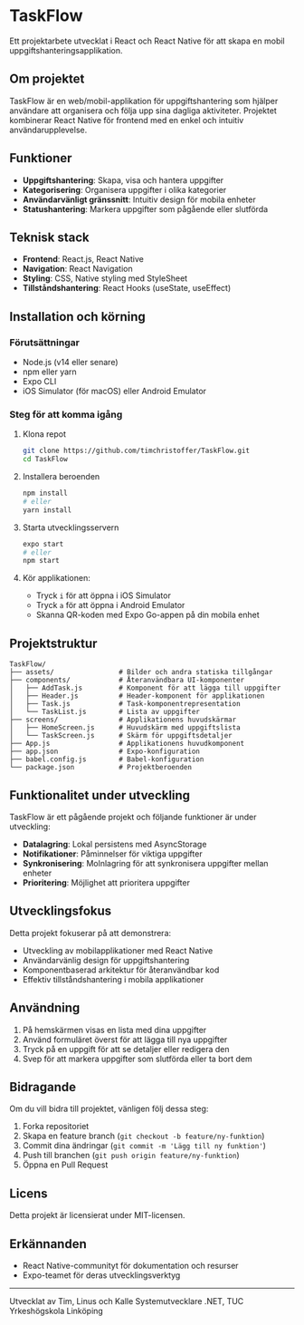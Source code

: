 # TaskFlow

Ett projektarbete utvecklat i React och React Native för att skapa en mobil uppgiftshanteringsapplikation.

## Om projektet

TaskFlow är en web/mobil-applikation för uppgiftshantering som hjälper användare att organisera och följa upp sina dagliga aktiviteter. Projektet kombinerar React Native för frontend med en enkel och intuitiv användarupplevelse.

## Funktioner

- **Uppgiftshantering**: Skapa, visa och hantera uppgifter
- **Kategorisering**: Organisera uppgifter i olika kategorier
- **Användarvänligt gränssnitt**: Intuitiv design för mobila enheter
- **Statushantering**: Markera uppgifter som pågående eller slutförda

## Teknisk stack

- **Frontend**: React.js, React Native
- **Navigation**: React Navigation
- **Styling**: CSS, Native styling med StyleSheet
- **Tillståndshantering**: React Hooks (useState, useEffect)

## Installation och körning

### Förutsättningar

- Node.js (v14 eller senare)
- npm eller yarn
- Expo CLI
- iOS Simulator (för macOS) eller Android Emulator

### Steg för att komma igång

1. Klona repot
   ```bash
   git clone https://github.com/timchristoffer/TaskFlow.git
   cd TaskFlow
   ```

2. Installera beroenden
   ```bash
   npm install
   # eller
   yarn install
   ```

3. Starta utvecklingsservern
   ```bash
   expo start
   # eller
   npm start
   ```

4. Kör applikationen:
   - Tryck `i` för att öppna i iOS Simulator
   - Tryck `a` för att öppna i Android Emulator
   - Skanna QR-koden med Expo Go-appen på din mobila enhet

## Projektstruktur

```
TaskFlow/
├── assets/                # Bilder och andra statiska tillgångar
├── components/            # Återanvändbara UI-komponenter
│   ├── AddTask.js         # Komponent för att lägga till uppgifter
│   ├── Header.js          # Header-komponent för applikationen
│   ├── Task.js            # Task-komponentrepresentation
│   └── TaskList.js        # Lista av uppgifter
├── screens/               # Applikationens huvudskärmar
│   ├── HomeScreen.js      # Huvudskärm med uppgiftslista
│   └── TaskScreen.js      # Skärm för uppgiftsdetaljer
├── App.js                 # Applikationens huvudkomponent
├── app.json               # Expo-konfiguration
├── babel.config.js        # Babel-konfiguration
└── package.json           # Projektberoenden
```

## Funktionalitet under utveckling

TaskFlow är ett pågående projekt och följande funktioner är under utveckling:

- **Datalagring**: Lokal persistens med AsyncStorage
- **Notifikationer**: Påminnelser för viktiga uppgifter
- **Synkronisering**: Molnlagring för att synkronisera uppgifter mellan enheter
- **Prioritering**: Möjlighet att prioritera uppgifter

## Utvecklingsfokus

Detta projekt fokuserar på att demonstrera:
- Utveckling av mobilapplikationer med React Native
- Användarvänlig design för uppgiftshantering
- Komponentbaserad arkitektur för återanvändbar kod
- Effektiv tillståndshantering i mobila applikationer

## Användning

1. På hemskärmen visas en lista med dina uppgifter
2. Använd formuläret överst för att lägga till nya uppgifter
3. Tryck på en uppgift för att se detaljer eller redigera den
4. Svep för att markera uppgifter som slutförda eller ta bort dem

## Bidragande

Om du vill bidra till projektet, vänligen följ dessa steg:

1. Forka repositoriet
2. Skapa en feature branch (`git checkout -b feature/ny-funktion`)
3. Commit dina ändringar (`git commit -m 'Lägg till ny funktion'`)
4. Push till branchen (`git push origin feature/ny-funktion`)
5. Öppna en Pull Request

## Licens

Detta projekt är licensierat under MIT-licensen.

## Erkännanden

- React Native-communityt för dokumentation och resurser
- Expo-teamet för deras utvecklingsverktyg

---

Utvecklat av Tim, Linus och Kalle
Systemutvecklare .NET, TUC Yrkeshögskola Linköping
